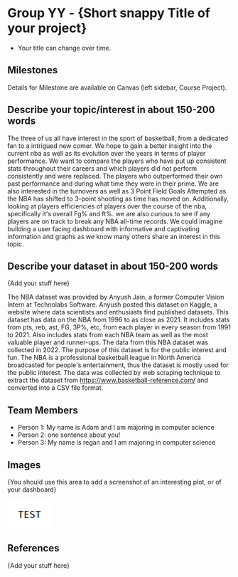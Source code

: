 # Group YY - {Short snappy Title of your project}

- Your title can change over time.

## Milestones

Details for Milestone are available on Canvas (left sidebar, Course Project).

## Describe your topic/interest in about 150-200 words

The three of us all have interest in the sport of basketball, from a dedicated fan to a intrigued new comer. We hope to gain a better insight into the current nba as well as its evolution over the years in terms of player performance. We want to compare the players who have put up consistent stats throughout their careers and which players did not perform consistently and were replaced. The players who outperformed their own past performance and during what time they were in their prime. We are also interested in the turnovers as well as 3 Point Field Goals Attempted as the NBA has shifted to 3-point shooting as time has moved on. Additionally, looking at players efficiencies of players over the course of the nba, specifically it's overall Fg% and ft%. we are also curious to see if any players are on track to break any NBA all-time records. We could imagine building a user facing dashboard with informative and captivating information and graphs as we know many others share an interest in this topic.

## Describe your dataset in about 150-200 words

{Add your stuff here}

The NBA dataset was provided by Anyush Jain, a former Computer Vision Intern at Technolabs Software. Anyush posted this dataset on Kaggle, a website where data scientists and enthusiasts find published datasets. This dataset has data on the NBA from 1996 to as close as 2021. It includes stats from pts, reb, ast, FG, 3P%, etc, from each player in every season from 1991 to 2021. Also includes stats from each NBA team as well as the most valuable player and runner-ups. The data from this NBA dataset was collected in 2022. The purpose of this dataset is for the public interest and fun. The NBA is a professional basketball league in North America broadcasted for people's entertainment, thus the dataset is mostly used for the public interest. The data was collected by web scraping technique to extract the dataset from https://www.basketball-reference.com/ and converted into a CSV file format.

## Team Members

- Person 1: My name is Adam and I am majoring in computer science
- Person 2: one sentence about you!
- Person 3: My name is regan and I am majoring in computer science  

## Images

{You should use this area to add a screenshot of an interesting plot, or of your dashboard}

<img src ="images/test.png" width="100px">

## References

{Add your stuff here}


